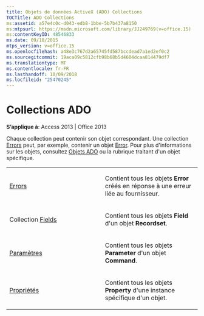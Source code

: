```yaml
---
title: Objets de données ActiveX (ADO) Collections
TOCTitle: ADO Collections
ms:assetid: a57e4c0c-d043-edb8-1bbe-5b7b437a8150
ms:mtpsurl: https://msdn.microsoft.com/library/JJ249769(v=office.15)
ms:contentKeyID: 48546833
ms.date: 09/18/2015
mtps_version: v=office.15
ms.openlocfilehash: a48e3c767d2a65745fd587bccdead7a1ed2ef0c2
ms.sourcegitcommit: 19aca09c5812cfb98b68b5d4604dcaa814479df7
ms.translationtype: MT
ms.contentlocale: fr-FR
ms.lasthandoff: 10/09/2018
ms.locfileid: "25470245"
---
```

# <a name="ado-collections"></a>Collections ADO


**S’applique à**: Access 2013 | Office 2013

Chaque collection peut contenir son objet correspondant. Une collection [Errors](error-object-ado.md) peut, par exemple, contenir un objet [Error](errors-collection-ado.md). Pour plus d'informations sur les objets, consultez [Objets ADO](ado-objects-and-interfaces.md) ou la rubrique traitant d'un objet spécifique.

<table>
<colgroup>
<col style="width: 50%" />
<col style="width: 50%" />
</colgroup>
<tbody>
<tr class="odd">
<td><p><a href="errors-collection-ado.md">Errors</a></p></td>
<td><p>Contient tous les objets <strong>Error</strong> créés en réponse à une erreur liée au fournisseur.</p></td>
</tr>
<tr class="even">
<td><p>Collection <a href="fields-collection-ado.md">Fields</a></p></td>
<td><p>Contient tous les objets <strong>Field</strong> d'un objet <strong>Recordset</strong>.</p></td>
</tr>
<tr class="odd">
<td><p><a href="parameters-collection-ado.md">Paramètres</a></p></td>
<td><p>Contient tous les objets <strong>Parameter</strong> d'un objet <strong>Command</strong>.</p></td>
</tr>
<tr class="even">
<td><p><a href="properties-collection-ado.md">Propriétés</a></p></td>
<td><p>Contient tous les objets <strong>Property</strong> d'une instance spécifique d'un objet.</p></td>
</tr>
</tbody>
</table>

